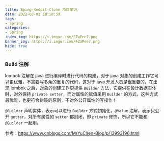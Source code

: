 ```yaml
---
title: Sping-Reddit-Clone 项目笔记
date: 2022-03-02 18:58:50
tags:
- Spring
categories:
- Spring
index_img: https://i.imgur.com/FZaPee7.png
banner_img: https://i.imgur.com/FZaPee7.png
hide: true
---
```


### Build 注解

lombok 注解在 java 进行编译时进行代码的构建，对于 java 对象的创建工作它可以更优雅，不需要写多余的重复的代码，这对于 java 开发人员是很重要的，在出现 lombok 之后，对象的创建工作更提供 `Builder` 方法，它提供在设计数据实体时，对外保持 `private setter`，而对属性的赋值采用 `Builder` 的方式，这种方式最优雅，也更符合封装的原则，不对外公开属性的写操作！

`@Builder` 声明实体，表示可以进行 `Builder` 方式初始化，`@Value` 注解，表示只公开 `getter`，对所有属性的  `setter` 都封闭，即 `private` 修饰，所以它不能和 `@Builder` 一起用。

参考：<https://www.cnblogs.com/MrYuChen-Blog/p/13993196.html>